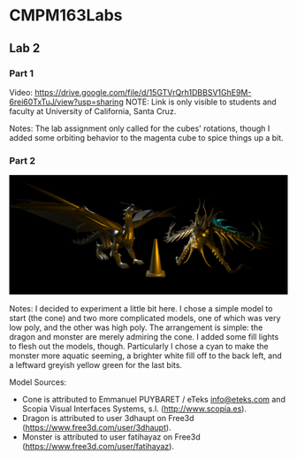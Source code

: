 # CMPM163Labs

## Lab 2
### Part 1
Video: https://drive.google.com/file/d/15GTVrQrh1DBBSV1GhE9M-6rei60TxTuJ/view?usp=sharing
NOTE: Link is only visible to students and faculty at University of California, Santa Cruz.

Notes: The lab assignment only called for the cubes' rotations, though I added some orbiting behavior to the magenta cube to spice things up a bit.

### Part 2
![Lab 2, Part 2 Render](lab2/l2p2render.PNG)

Notes: I decided to experiment a little bit here. I chose a simple model to start (the cone) and two more complicated models, one of which was very low poly, and the other was high poly. The arrangement is simple: the dragon and monster are merely admiring the cone. I added some fill lights to flesh out the models, though. Particularly I chose a cyan to make the monster more aquatic seeming, a brighter white fill off to the back left, and a leftward greyish yellow green for the last bits.

Model Sources:
- Cone is attributed to Emmanuel PUYBARET / eTeks <info@eteks.com> and Scopia Visual Interfaces Systems, s.l. (http://www.scopia.es).
- Dragon is attributed to user 3dhaupt on Free3d (https://www.free3d.com/user/3dhaupt).
- Monster is attributed to user fatihayaz on Free3d (https://www.free3d.com/user/fatihayaz).

